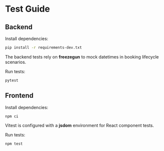 # Test Guide

## Backend

Install dependencies:

```bash
pip install -r requirements-dev.txt
```

The backend tests rely on **freezegun** to mock datetimes in booking lifecycle scenarios.

Run tests:

```bash
pytest
```

## Frontend

Install dependencies:

```bash
npm ci
```

Vitest is configured with a **jsdom** environment for React component tests.

Run tests:

```bash
npm test
```

